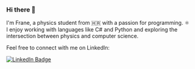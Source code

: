 ### Hi there 👋

I'm Frane, a physics student from :croatia: with a passion for programming. ⚛ </br>
I enjoy working with languages like C# and Python and exploring the intersection between physics and computer science.

Feel free to connect with me on LinkedIn:
<div id="badges">
  <a href="https://www.linkedin.com/in/fdoljanin/">
    <img src="https://img.shields.io/badge/LinkedIn-blue?style=for-the-badge&logo=linkedin&logoColor=white" alt="LinkedIn Badge" />
  </a>
</div>
